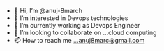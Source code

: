 - 👋 Hi, I’m @anuj-8march
- 👀 I’m interested in Devops technologies
- 🌱 I’m currently working as Devops Engineer
- 💞️ I’m looking to collaborate on ...cloud computing
- 📫 How to reach me ...anuj8marc@gmail.com

<!---
anuj-8march/anuj-8march is a ✨ special ✨ repository because its `README.md` (this file) appears on your GitHub profile.
You can click the Preview link to take a look at your changes.
--->
